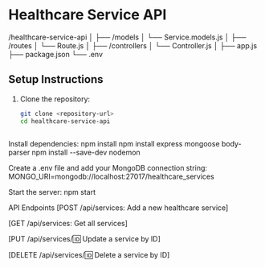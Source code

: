 # Healthcare Service API

/healthcare-service-api
│
├── /models
│   └── Service.models.js
│
├── /routes
│   └── Route.js
│
├── /controllers
│   └── Controller.js
│
├── app.js
├── package.json
└── .env


## Setup Instructions

1. Clone the repository:
   ```bash
   git clone <repository-url>
   cd healthcare-service-api
 
 Install dependencies:
    npm install
    npm install express mongoose body-parser
    npm install --save-dev nodemon

Create a .env file and add your MongoDB connection string:
MONGO_URI=mongodb://localhost:27017/healthcare_services
 
Start the server:
npm start

API Endpoints
[POST /api/services: Add a new healthcare service] 

[GET /api/services: Get all services]

[PUT /api/services/:id: Update a service by ID]

[DELETE /api/services/:id: Delete a service by ID]

